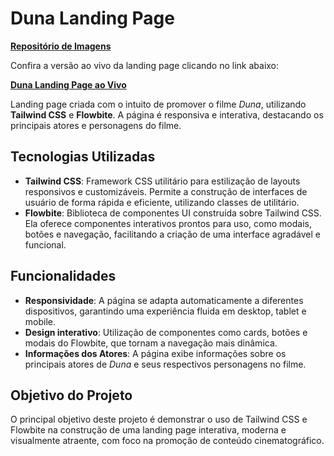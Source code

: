 # Duna Landing Page


[**Repositório de Imagens**](https://github.com/user-attachments/assets/6a00e0ef-dce7-4091-b6a3-e61e50c0b5cf)


Confira a versão ao vivo da landing page clicando no link abaixo:

[**Duna Landing Page ao Vivo**](https://devrafcks.github.io/Dune-landing-page/)

Landing page criada com o intuito de promover o filme *Duna*, utilizando **Tailwind CSS** e **Flowbite**. A página é responsiva e interativa, destacando os principais atores e personagens do filme.

## Tecnologias Utilizadas

- **Tailwind CSS**: Framework CSS utilitário para estilização de layouts responsivos e customizáveis. Permite a construção de interfaces de usuário de forma rápida e eficiente, utilizando classes de utilitário.
- **Flowbite**: Biblioteca de componentes UI construída sobre Tailwind CSS. Ela oferece componentes interativos prontos para uso, como modais, botões e navegação, facilitando a criação de uma interface agradável e funcional.

## Funcionalidades

- **Responsividade**: A página se adapta automaticamente a diferentes dispositivos, garantindo uma experiência fluida em desktop, tablet e mobile.
- **Design interativo**: Utilização de componentes como cards, botões e modais do Flowbite, que tornam a navegação mais dinâmica.
- **Informações dos Atores**: A página exibe informações sobre os principais atores de *Duna* e seus respectivos personagens no filme.

## Objetivo do Projeto

O principal objetivo deste projeto é demonstrar o uso de Tailwind CSS e Flowbite na construção de uma landing page interativa, moderna e visualmente atraente, com foco na promoção de conteúdo cinematográfico.
